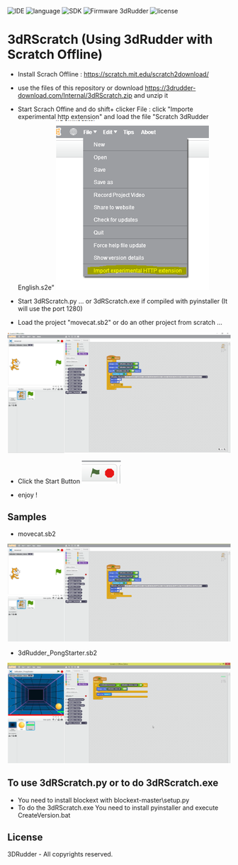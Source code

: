 
![IDE](https://img.shields.io/badge/IDE-Scratch%202%20OffLine-green.svg)
![language](https://img.shields.io/badge/Language-Python-green.svg) 
![SDK](https://img.shields.io/badge/SDK-3dRudder%201.01-yellow.svg)
![Firmware 3dRudder](https://img.shields.io/badge/Firmware%203dRudder-%3E%20v1.3.5.9-brightgreen.svg)
![license](https://img.shields.io/github/license/mashape/apistatus.svg)


# 3dRScratch (Using 3dRudder with Scratch Offline) 

- Install Scrach Offline : https://scratch.mit.edu/scratch2download/ 
- use the files of this repository or download https://3drudder-download.com/Internal/3dRScratch.zip and unzip it 
- Start Scrach Offine and do shift+ clicker File  :
 click "Importe experimental http extension"  and load the file "Scratch 3dRudder English.s2e" 
![Importe experimental http extension](https://github.com/3DRudder/3dRScratch/blob/master/image/load%20ext.png?raw=true "Importe experimental http extension")


- Start 3dRScratch.py ... or 3dRScratch.exe if compiled with pyinstaller (It will use the port 1280) 

- Load the project "movecat.sb2" or do an other project from scratch ... 

![movecat.sb2](https://github.com/3DRudder/3dRScratch/blob/master/image/ScratchSample.png?raw=true "movecat.sb2")

- Click the Start Button 
![Start Button ](https://github.com/3DRudder/3dRScratch/blob/master/image/ScratchButtonPlay.png?raw=true "Start Button")

- enjoy ! 


## Samples

- movecat.sb2

![movecat Screen](https://github.com/3DRudder/3dRScratch/blob/master/image/movecat.png?raw=true "movecat Screen")

- 3dRudder_PongStarter.sb2

![3dRudder_PongStarter Screen](https://github.com/3DRudder/3dRScratch/blob/master/image/3dRudder_PongStarter.png?raw=true "3dRudder_PongStarter Screen")




## To use 3dRScratch.py or to do 3dRScratch.exe

- You need to install blockext with blockext-master\setup.py 
- To do the 3dRScratch.exe You need to install pyinstaller and execute CreateVersion.bat

## License

3DRudder - All copyrights reserved.
